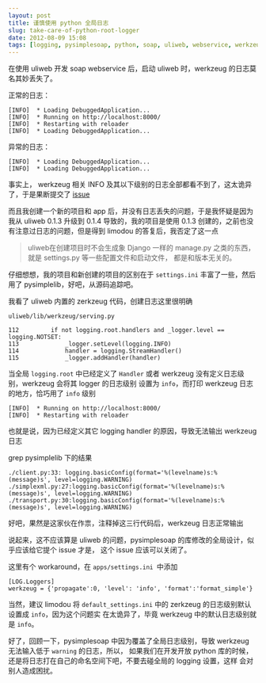 ```yaml
---
layout: post
title: 谨慎使用 python 全局日志
slug: take-care-of-python-root-logger
date: 2012-08-09 15:08
tags: [logging, pysimplesoap, python, soap, uliweb, webservice, werkzeug]
---
```


在使用 uliweb 开发 soap webservice 后，启动 uliweb 时，werkzeug 的日志莫名其妙丢失了。

正常的日志：

    [INFO]  * Loading DebuggedApplication...
    [INFO]  * Running on http://localhost:8000/
    [INFO]  * Restarting with reloader
    [INFO]  * Loading DebuggedApplication...

异常的日志：

    [INFO]  * Loading DebuggedApplication...
    [INFO]  * Loading DebuggedApplication...

事实上， werkzeug 相关 INFO 及其以下级别的日志全部都看不到了，这太诡异了，于是果断提交了 [issue][1]

而且我创建一个新的项目和 app 后，并没有日志丢失的问题，于是我怀疑是因为我从 uliweb 0.1.3 升级到 0.1.4 
导致的，我的项目是使用 0.1.3 创建的，之前也没有注意过日志的问题，但是得到 limodou 的答复后，我否定了这一点

> uliweb在创建项目时不会生成象 Django 一样的 manage.py 之类的东西，就是 settings.py 等一些配置文件和启动文件，
> 都是和版本无关的。

仔细想想，我的项目和新创建的项目的区别在于 `settings.ini` 丰富了一些，然后用了 pysimplelib，好吧，从源码追踪吧。

我看了 uliweb 内置的 zerkzeug 代码，创建日志这里很明确

`uliweb/lib/werkzeug/serving.py`

    112         if not logging.root.handlers and _logger.level == logging.NOTSET:
    113             _logger.setLevel(logging.INFO)
    114             handler = logging.StreamHandler()
    115             _logger.addHandler(handler)

当全局 `logging.root` 中已经定义了 `Handler` 或者 werkzeug 没有定义日志级别，werkzeug 会将其 logger 的日志级别
设置为 `info`，而打印 werkzeug 日志的地方，恰巧用了 `info` 级别

    [INFO]  * Running on http://localhost:8000/
    [INFO]  * Restarting with reloader

也就是说，因为已经定义其它 logging handler 的原因，导致无法输出 werkzeug 日志

grep pysimplelib 下的结果

    ./client.py:33: logging.basicConfig(format='%(levelname)s:%(message)s', level=logging.WARNING)
    ./simplexml.py:27:logging.basicConfig(format='%(levelname)s:%(message)s', level=logging.WARNING)
    ./transport.py:30:logging.basicConfig(format='%(levelname)s:%(message)s', level=logging.WARNING)

好吧，果然是这家伙在作祟，注释掉这三行代码后，werkzeug 日志正常输出

说起来，这不应该算是 uliweb 的问题，pysimplesoap 的库修改的全局设计，似乎应该给它提个 issue 才是，
这个 issue 应该可以关闭了。

这里有个 workaround，在 `apps/settings.ini `中添加

    [LOG.Loggers]
    werkzeug = {'propagate':0, 'level': 'info', 'format':'format_simple'}

当然，建议 limodou 将 `default_settings.ini` 中的 zerkzeug 的日志级别默认设置成 `info`，因为这个问题实
在太诡异了，毕竟 werkzeug 中的默认日志级别就是 `info`。

好了，回顾一下，pysimplesoap 中因为覆盖了全局日志级别，导致 werkzeug 无法输入低于 `warning` 的日志，所以，
如果我们在开发开放 python 库的时候，还是将日志打在自己的命名空间下吧，不要去碰全局的 logging 设置，这样
会对别人造成困扰。

[1]: https://github.com/limodou/uliweb/issues/2
